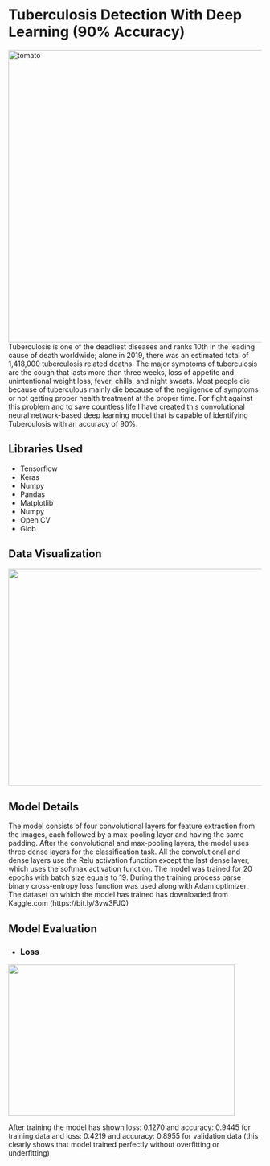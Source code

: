 # Tuberculosis Detection With Deep Learning (90% Accuracy)
<img src="https://cdn.the-scientist.com/assets/articleNo/66278/aImg/33044/tb.jpg" alt="tomato" width="900" height="580">
Tuberculosis is one of the deadliest diseases and ranks 10th in the leading cause of death worldwide; alone in 2019, there was an estimated total of 1,418,000 tuberculosis related deaths. The major symptoms of tuberculosis are the cough that lasts more than three weeks, loss of appetite and unintentional weight loss, fever, chills, and night sweats. Most people die because of tuberculous mainly die because of the negligence of symptoms or not getting proper health treatment at the proper time. For fight against this problem and to save countless life I have created this convolutional neural network-based deep learning model that is capable of identifying Tuberculosis with an accuracy of 90%. 
<h2>Libraries Used</h2>
<ul>
  <li>Tensorflow</li>
  <li>Keras</li>
  <li>Numpy</li>
  <li>Pandas </li>
  <li>Matplotlib</li>
  <li>Numpy</li>
  <li>Open CV</li>
  <li>Glob</li>
</ul> 
<h2>Data Visualization</h2>
<img src="https://github.com/NavinBondade/Tuberculosis_Detection_with_90_percent_accuracy/blob/main/Tuberculosis%20Detection%20with%2090%25%20accuracy/Graps%20and%20Images/Tuberculosis%20Data%20Visualization.jpg" width="730" height="430">
<h2>Model Details</h2>
<p>The model consists of four convolutional layers for feature extraction from the images, each followed by a max-pooling layer and having the same padding. After the convolutional and max-pooling layers, the model uses three dense layers for the classification task. All the convolutional and dense layers use the Relu activation function except the last dense layer, which uses the softmax activation function. The model was trained for 20 epochs with batch size equals to 19. During the training process parse binary cross-entropy loss function was used along with Adam optimizer. The dataset on which the model has trained has downloaded from Kaggle.com (https://bit.ly/3vw3FJQ) </p>
<h2>Model Evaluation</h2>
<ul>
  <li><h3>Loss</h3></li>
</ul>  
<img src="https://github.com/NavinBondade/Tuberculosis_Detection_with_90_percent_accuracy/blob/main/Tuberculosis%20Detection%20with%2090%25%20accuracy/Graps%20and%20Images/loss.png.png" width="450" height="300">
<p>After training the model has shown loss: 0.1270 and accuracy: 0.9445 for training data and loss: 0.4219 and accuracy: 0.8955 for validation data (this clearly shows that model trained perfectly without overfitting or underfitting)</p>
